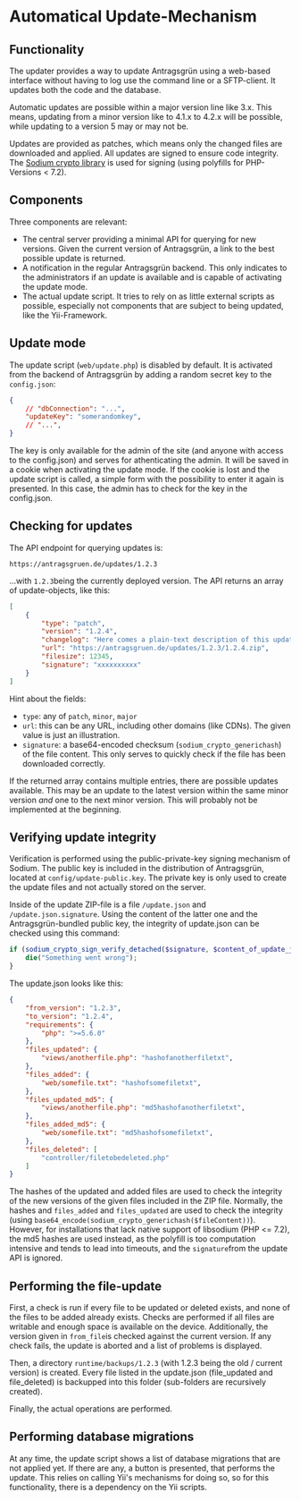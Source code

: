 # Automatical Update-Mechanism

## Functionality

The updater provides a way to update Antragsgrün using a web-based interface without having to log use the command line or a SFTP-client. It updates both the code and the database.

Automatic updates are possible within a major version line like 3.x. This means, updating from a minor version like to 4.1.x to 4.2.x will be possible, while updating to a version 5 may or may not be.

Updates are provided as patches, which means only the changed files are downloaded and applied. All updates are signed to ensure code integrity. The [Sodium crypto library](https://download.libsodium.org/doc/) is used for signing (using polyfills for PHP-Versions < 7.2).

## Components

Three components are relevant:

- The central server providing a minimal API for querying for new versions. Given the current version of Antragsgrün, a link to the best possible update is returned.
- A notification in the regular Antragsgrün backend. This only indicates to the administrators if an update is available and is capable of activating the update mode.
- The actual update script. It tries to rely on as little external scripts as possible, especially not components that are subject to being updated, like the Yii-Framework.

## Update mode

The update script (``web/update.php``) is disabled by default. It is activated from the backend of Antragsgrün by adding a random secret key to the ``config.json``:

```json
{
    // "dbConnection": "...",
    "updateKey": "somerandomkey",
    // "...",
}
```

The key is only available for the admin of the site (and anyone with access to the config.json) and serves for athenticating the admin. It will be saved in a cookie when activating the update mode. If the cookie is lost and the update script is called, a simple form with the possibility to enter it again is presented. In this case, the admin has to check for the key in the config.json.

## Checking for updates

The API endpoint for querying updates is:

```
https://antragsgruen.de/updates/1.2.3
```

…with ``1.2.3``being the currently deployed version. The API returns an array of update-objects, like this:

```json
[
    {
        "type": "patch",
        "version": "1.2.4",
        "changelog": "Here comes a plain-text description of this update, including linebreaks.",
        "url": "https://antragsgruen.de/updates/1.2.3/1.2.4.zip",
        "filesize": 12345,
        "signature": "xxxxxxxxxx"
    }
]
```

Hint about the fields:

- ``type``: any of ``patch``, ``minor``, ``major``
- ``url``: this can be any URL, including other domains (like CDNs). The given value is just an illustration.
- ``signature``: a base64-encoded checksum (``sodium_crypto_generichash``) of the file content. This only serves to quickly check if the file has been downloaded correctly.

If the returned array contains multiple entries, there are possible updates available. This may be an update to the latest version within the same minor version *and* one to the next minor version. This will probably not be implemented at the beginning.

## Verifying update integrity

Verification is performed using the public-private-key signing mechanism of Sodium. The public key is included in the distribution of Antragsgrün, located at ``config/update-public.key``. The private key is only used to create the update files and not actually stored on the server.

Inside of the update ZIP-file is a file ``/update.json`` and ``/update.json.signature``. Using the content of the latter one and the Antragsgrün-bundled public key, the integrity of update.json can be checked using this command:

```php
if (sodium_crypto_sign_verify_detached($signature, $content_of_update_json, $antragsgruen_public_key) !== false) {
    die("Something went wrong");
}
```

The update.json looks like this:

```json
{
    "from_version": "1.2.3",
    "to_version": "1.2.4",
    "requirements": {
        "php": ">=5.6.0"
    },
    "files_updated": {
        "views/anotherfile.php": "hashofanotherfiletxt",
    },
    "files_added": {
        "web/somefile.txt": "hashofsomefiletxt",
    },
    "files_updated_md5": {
        "views/anotherfile.php": "md5hashofanotherfiletxt",
    },
    "files_added_md5": {
        "web/somefile.txt": "md5hashofsomefiletxt",
    },
    "files_deleted": [
        "controller/filetobedeleted.php"
    ]
}
```

The hashes of the updated and added files are used to check the integrity of the new versions of the given files included in the ZIP file. Normally, the hashes and ``files_added`` and ``files_updated`` are used to check the integrity (using ``base64_encode(sodium_crypto_generichash($fileContent))``). However, for installations that lack native support of libsodium (PHP <= 7.2), the md5 hashes are used instead, as the polyfill is too computation intensive and tends to lead into timeouts, and the ``signature``from the update API is ignored.

## Performing the file-update

First, a check is run if every file to be updated or deleted exists, and none of the files to be added already exists. Checks are performed if all files are writable and enough space is available on the device. Additionally, the version given in ``from_file``is checked against the current version. If any check fails, the update is aborted and a list of problems is displayed.

Then, a directory ``runtime/backups/1.2.3`` (with 1.2.3 being the old / current version) is created. Every file listed in the update.json (file_updated and file_deleted) is backupped into this folder (sub-folders are recursively created).

Finally, the actual operations are performed.

## Performing database migrations

At any time, the update script shows a list of database migrations that are not applied yet. If there are any, a button is presented, that performs the update. This relies on calling Yii's mechanisms for doing so, so for this functionality, there is a dependency on the Yii scripts.